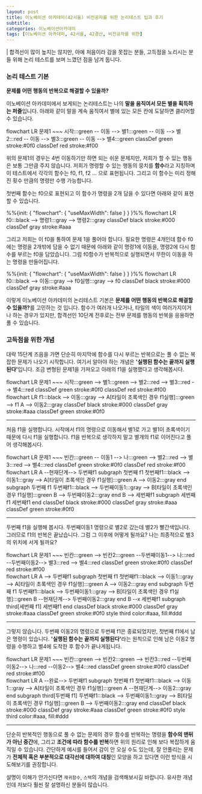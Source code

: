 ```yaml
---
layout: post
title: 이노베이션 아카데미(42서울) 비전공자를 위한 논리테스트 팁과 후기
subtitle: 
categories: 이노베이션아카데미
tags: [이노베이션 아카데미, 42서울, 42경산, 비전공자를 위한]
---
```


| 합격선이 많이 높지는 않지만, 아예 처음이라 감을 못잡는 분들, 고득점을 노리시는 분들 위해 논리 테스트를 보며 느꼈던 점을 남겨 둡니다.

### 논리 테스트 기본 

__문제를 어떤 행동의 반복으로 해결할 수 있을까?__

이노베이션 아카데미에서 보게되는 논리테스트는 나의 <b>말을 움직여서 모든 별을 획득하는 퍼즐</b>입니다. 
아래와 같이 말을 계속 움직여서 별에 있는 모든 칸에 도달하면 클리어할 수 있습니다. 

<div class="mermaid"> 
flowchart LR
    문제1 ~~~ 시작:::green -- 이동 --> 별1:::green  -- 이동 --> 별2:::red  -- 이동 --> 별3:::green  -- 이동 --> 별4:::green 
    classDef green stroke:#0f0
    classDef red stroke:#f00    
</div>


위의 문제1의 경우는 4번 이동하기만 하면 되는 쉬운 문제지만, 저희가 할 수 있는 행동은 보통 그만큼 주지 않습니다. 
저희가 명령할 수 있는 행동의 뭉치를 <b>함수</b>라고 지칭하며 이 테스트에서 각각의 함수는 f0, f1, f2 ... 으로 표현됩니다. 
그리고 이 함수는 미리 정해진 횟수 만큼의 명령만 수행 가능합니다.   

첫번째 함수는 f0으로 표현되고 이 함수가 명령을 2개 담을 수 있다면 아래와 같이 표현할 수 있습니다. 

<div class="mermaid"> 
%%{init: { "flowchart": { "useMaxWidth": false } } }%%
flowchart LR
    f0:::black --> 명령1:::gray --> 명령2:::gray
    classDef black stroke:#000
    classDef gray stroke:#aaa
</div>


그리고 저희는 이 f0을 통하여 문제 1을 풀어야 합니다. 
필요한 명령은 4개인데 함수 f0에는 명령을 2개밖에 담을 수 없기 때문에 아래와 같이 명령1에 이동을, 
명령2에 다시 함수를 부르는 f0을 담았습니다. 
그럼 f0함수가 반복적으로 실행되면서 무한이 이동을 하는 명령을 만들어집니다.

<div class="mermaid"> 
%%{init: { "flowchart": { "useMaxWidth": false } } }%%
flowchart LR
    f0:::black --> 이동:::gray --> f0실행:::gray --> f0
    classDef black stroke:#000
    classDef gray stroke:#aaa
</div>


이렇게 이노베이션 아카데미의 논리테스트 기본은 <b>문제를 어떤 행동의 반복으로 해결할 수 있을까?</b>를 고민하는 것 입니다. 
함수가 여러개 나오거나, 타일의 색이 여러가지이거나 하는 경우가 있지만, 합격선인 10단계 전후로는 전부 문제를 행동의 반복을 응용하면 풀 수 있습니다.

### 고득점을 위한 개념

대략 15단계 즈음을 가면 단순히 마지막에 함수를 다시 부르는 반복으로는 풀 수 없는 복잡한 문제가 나오기 시작합니다. 
여기서 알아야 하는 개념은 <b>'실행된 함수는 끝까지 실행된다'</b>입니다. 
조금 변형된 문제1을 가져오고 아래의 f1을 실행했다고 생각해봅시다.

<div class="mermaid"> 
flowchart LR
    문제1 ~~~ 시작:::green  --> 별1:::green   --> 별2:::red   --> 별3:::red   --> 별4:::red 
    classDef green stroke:#0f0
    classDef red stroke:#f00
</div>

<div class="mermaid"> 
flowchart LR
    f1:::black --> 이동:::gray --> A[타일이 초록색인 경우 f1실행]:::green --> f1
    A --> 이동2:::gray
    classDef black stroke:#000
    classDef gray stroke:#aaa
    classDef green stroke:#0f0
</div>

---

처음 f1을 실행합니다. 시작에서 f1의 명령으로 이동해서 별1로 가고 별1이 초록색이기 때문에 다시 f1을 실행합니다. 
f1을 반복으로 생각하지 말고 별개의 f1로 이어진다고 풀어 생각해봅시다. 
 
<div class="mermaid"> 
flowchart LR
    문제1 ~~~ 빈칸:::green -- 이동1 --> 나:::green   --> 별2:::red   --> 별3:::red   --> 별4:::red 
    classDef green stroke:#0f0
    classDef red stroke:#f00
</div>

<div class="mermaid"> 
flowchart LR
    A --현재단계--> 두번째f1
    subgraph 첫번째 f1
    첫번째f1:::black --> 이동1:::gray --> A[타일이 초록색인 경우 f1실행]:::green 
    A --> 이동2:::gray
    end
    subgraph 두번째 f1
    두번째f1:::black --> 두번째이동1:::gray --> B[타일이 초록색인 경우 f1실행]:::green 
    B --> 두번째이동2:::gray
    end
    B --> 세번째f1
    subgraph 세번째 f1
    세번째f1
    end
    classDef black stroke:#000
    classDef gray stroke:#aaa
    classDef green stroke:#0f0
</div>

---

두번째 f1을 실행해 봅시다. 두번째이동1 명령으로 별2로 갔는데 별2가 빨간색입니다. 그러므로 f1의 반복은 끝났습니다. 
그럼 그 이후에 어떻게 될까요? 나는 최종적으로 별3의 위치에 서게 될까요?

<div class="mermaid"> 
flowchart LR
    문제1 ~~~ 빈칸:::green --> 빈칸2:::green --두번째이동1--> 나:::red --두번째이동2--> 별3:::red --> 별4:::red 
    classDef green stroke:#0f0
    classDef red stroke:#f00
</div>

<div class="mermaid"> 
flowchart LR
    A --> 두번째f1
    subgraph 첫번째 f1
    첫번째f1:::black --> 이동1:::gray --> A[타일이 초록색인 경우 f1실행]:::green 
    A --> 이동2:::gray
    end
    subgraph 두번째 f1
    두번째f1:::black --> 두번째이동1:::gray --> B[타일이 초록색인 경우 f1실행]:::green 
    B --현재단계--> 두번째이동2:::gray
    end
    B --x 세번째f1
    subgraph third[세번째 f1]
    세번째f1
    end
    classDef black stroke:#000
    classDef gray stroke:#aaa
    classDef green stroke:#0f0
    style third color:#aaa, fill:#ddd
</div>

---

그렇지 않습니다. 두번째 이동2의 명령으로 두번째 f1은 종료되었지만, 첫번째 f1에서 남은 명령이 있습니다. 
<b>'실행된 함수는 끝까지 실행된다'</b>라는 원칙으로 인해 남은 이동2 명령을 수행하고 별4에 도착한 후 함수가 끝나게됩니다. 

<div class="mermaid"> 
flowchart LR
    문제1 ~~~ 빈칸:::green --> 빈칸2:::green --> 빈칸3:::red --두번째이동2--> 나:::red --이동2--> 별4:::red 
    classDef green stroke:#0f0
    classDef red stroke:#f00
</div>

<div class="mermaid"> 
flowchart LR
    A --완료--> 두번째f1
    subgraph 첫번째 f1
    첫번째f1:::black --> 이동1:::gray --> A[타일이 초록색인 경우 f1실행]:::green 
    A --현재단계--> 이동2:::gray
    end
    subgraph third[두번째 f1]
    두번째f1:::black --> 두번째이동1:::gray --> B[타일이 초록색인 경우 f1실행]:::green 
    B --> 두번째이동2:::gray
    end      
    classDef black stroke:#000
    classDef gray stroke:#aaa
    classDef green stroke:#0f0
    style third color:#aaa, fill:#ddd
</div>

---

단순히 반복적인 행동으로 풀 수 없는 문제의 경우 함수를 반복하는 명령을 <b>함수의 맨뒤가 아닌 중간</b>에, 
그리고 <b>조건에 따라 함수를 반복</b>하면 위의 원리로 인해 보다 복잡하게 움직일 수 있습니다. 
간단하게 예시를 들어서 감이 안 오실 수도 있는데, 잘 안풀리는 문제가 <b>전체적 혹은 부분적으로 대각선에 대하여 대칭</b>인 모양을 하고 있다면 이런 방식을 시도해보기를 권장합니다. 

설명이 이해가 안가신다면 `재귀함수`, `스택`의 개념을 검색해보시길 바랍니다. 
유사한 개념인데 저보다 훨씬 잘 설명하신 분들이 많습니다. 
